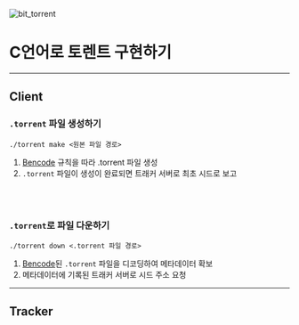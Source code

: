 
![bit_torrent](https://github.com/user-attachments/assets/606e1afe-7a19-4b35-bae5-e2991693cd8b)

# C언어로 토렌트 구현하기
***
## Client

### `.torrent` 파일 생성하기
```
./torrent make <원본 파일 경로>
```
1. [Bencode](https://en.wikipedia.org/wiki/Bencode) 규칙을 따라 .torrent 파일 생성
2. `.torrent` 파일이 생성이 완료되면 트래커 서버로 최초 시드로 보고

<br />
<br />

### `.torrent`로 파일 다운하기
```
./torrent down <.torrent 파일 경로>
```
1. [Bencode](https://en.wikipedia.org/wiki/Bencode)된 `.torrent` 파일을 디코딩하여 메타데이터 확보
2. 메타데이터에 기록된 트래커 서버로 시드 주소 요청

***

## Tracker


